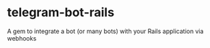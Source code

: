 # telegram-bot-rails
A gem to integrate a bot (or many bots) with your Rails application via webhooks
